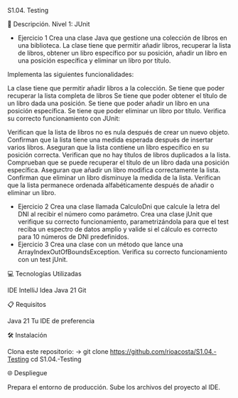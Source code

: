 S1.04. Testing


📄 Descripción.
 Nivel 1: JUnit

- Ejercicio 1
Crea una clase Java que gestione una colección de libros en una biblioteca. La clase tiene que permitir añadir libros, recuperar la lista de libros, obtener un libro específico por su posición, añadir un libro en una posición específica y eliminar un libro por título.

Implementa las siguientes funcionalidades:

La clase tiene que permitir añadir libros a la colección.
Se tiene que poder recuperar la lista completa de libros
Se tiene que poder obtener el título de un libro dada una posición.
Se tiene que poder añadir un libro en una posición específica.
Se tiene que poder eliminar un libro por título.
Verifica su correcto funcionamiento con JUnit:

Verifican que la lista de libros no es nula después de crear un nuevo objeto.
Confirman que la lista tiene una medida esperada después de insertar varios libros.
Aseguran que la lista contiene un libro específico en su posición correcta.
Verifican que no hay títulos de libros duplicados a la lista.
Comprueban que se puede recuperar el título de un libro dada una posición específica.
Aseguran que añadir un libro modifica correctamente la lista.
Confirman que eliminar un libro disminuye la medida de la lista.
Verifican que la lista permanece ordenada alfabéticamente después de añadir o eliminar un libro.
- Ejercicio 2
Crea una clase llamada CalculoDni que calcule la letra del DNI al recibir el número como parámetro.
Crea una clase jUnit que verifique su correcto funcionamiento, parametrizándola para que el test reciba un espectro de datos amplio y valide si el cálculo es correcto para 10 números de DNI predefinidos.
- Ejercicio 3
Crea una clase con un método que lance una ArrayIndexOutOfBoundsException.
Verifica su correcto funcionamiento con un test jUnit.

💻 Tecnologías Utilizadas

IDE IntelliJ Idea
Java 21
Git

📋 Requisitos

Java 21 
Tu IDE de preferencia

🛠️ Instalación

Clona este repositorio: -> git clone https://github.com/rioacosta/S1.04.-Testing
cd S1.04.-Testing


🌐 Despliegue

Prepara el entorno de producción.
Sube los archivos del proyecto al IDE.


